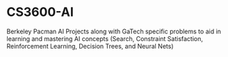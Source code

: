# CS3600-AI

Berkeley Pacman AI Projects along with GaTech specific problems to aid in learning and mastering AI concepts (Search, Constraint Satisfaction, Reinforcement Learning, Decision Trees, and Neural Nets)
